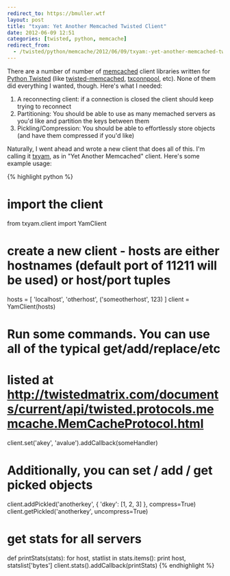 ```yaml
---
redirect_to: https://bmuller.wtf
layout: post
title: "txyam: Yet Another Memcached Twisted Client"
date: 2012-06-09 12:51
categories: [twisted, python, memcache]
redirect_from:
  - /twisted/python/memcache/2012/06/09/txyam:-yet-another-memcached-twisted-client.html
---
```

There are a number of number of [memcached](http://memcached.org) client libraries written for [Python Twisted](http://twistedmatrix.com) (like [twisted-memcached](https://github.com/dustin/twisted-memcached), [txconnpool](https://github.com/ericflo/txconnpool), etc).  None of them did everything I wanted, though.  Here's what I needed:

 1. A reconnecting client: if a connection is closed the client should keep trying to reconnect
 1. Partitioning: You should be able to use as many memached servers as you'd like and partition the keys between them
 1. Pickling/Compression: You should be able to effortlessly store objects (and have them compressed if you'd like)

Naturally, I went ahead and wrote a new client that does all of this.  I'm calling it [txyam](http://github.com/bmuller/txyam), as in "Yet Another Memcached" client.  Here's some example usage:

{% highlight python %}
# import the client
from txyam.client import YamClient

# create a new client - hosts are either hostnames (default port of 11211 will be used) or host/port tuples
hosts = [ 'localhost', 'otherhost', ('someotherhost', 123) ]
client = YamClient(hosts)

# Run some commands.  You can use all of the typical get/add/replace/etc
# listed at http://twistedmatrix.com/documents/current/api/twisted.protocols.memcache.MemCacheProtocol.html
client.set('akey', 'avalue').addCallback(someHandler)

# Additionally, you can set / add / get picked objects
client.addPickled('anotherkey', { 'dkey': [1, 2, 3] }, compress=True)
client.getPickled('anotherkey', uncompress=True)

# get stats for all servers
def printStats(stats):
    for host, statlist in stats.items():
        print host, statslist['bytes']
    client.stats().addCallback(printStats)
{% endhighlight %}
